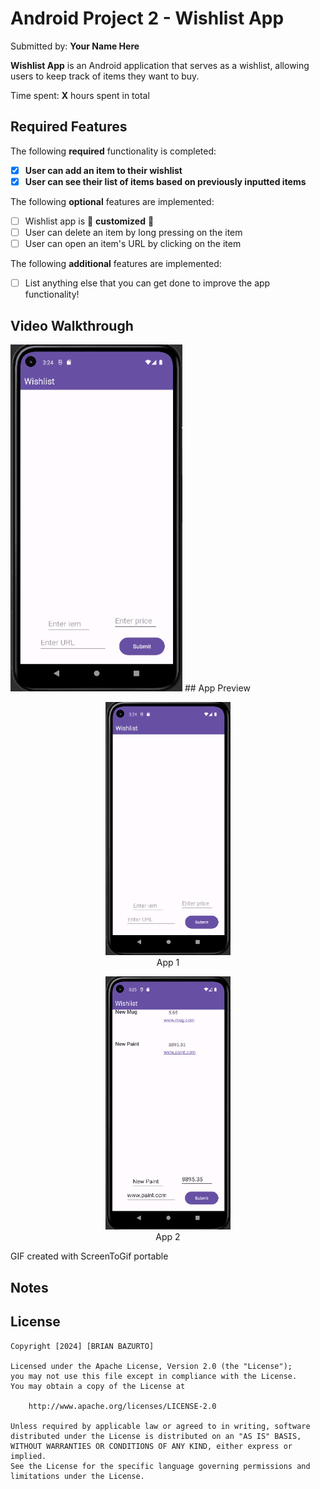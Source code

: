 # Android Project 2 - Wishlist App

Submitted by: **Your Name Here**

**Wishlist App** is an Android application that serves as a wishlist, allowing users to keep track of items they want to buy.

Time spent: **X** hours spent in total

## Required Features

The following **required** functionality is completed:

- [x] **User can add an item to their wishlist**
- [x] **User can see their list of items based on previously inputted items**

The following **optional** features are implemented:

- [ ] Wishlist app is 🎨 **customized** 🎨
- [ ] User can delete an item by long pressing on the item
- [ ] User can open an item's URL by clicking on the item

The following **additional** features are implemented:

* [ ] List anything else that you can get done to improve the app functionality!

## Video Walkthrough

 <img src="https://github.com/ba-00001/wishlist_recyclerview/blob/master/wishlist_recyclerview_GIF.gif"   width="275px" alt="GIF 1">
## App Preview

<!-- Single row of images with names -->
<div align="center">
  <figure>
    <img src="https://github.com/ba-00001/wishlist_recyclerview/blob/master/Whishlist_appImage_1.png" width="200" alt="Image 1">
    <figcaption> App 1</figcaption>
  </figure>
  
  <figure>
    <img src="https://github.com/ba-00001/wishlist_recyclerview/blob/master/Whishlist_appImage_2.png" width="200" alt="Image 3">
    <figcaption>App 2</figcaption>
  </figure>
</div>

<!-- Replace this with whatever GIF tool you used! -->
GIF created with ScreenToGif portable
<!-- Recommended tools: [Kap](https://getkap.co/) for macOS [ScreenToGif](https://www.screentogif.com/) for Windows [peek](https://github.com/phw/peek) for Linux. -->

## Notes
<!-- Describe any challenges encountered while building the app. -->


## License

```plaintext
Copyright [2024] [BRIAN BAZURTO]

Licensed under the Apache License, Version 2.0 (the "License");
you may not use this file except in compliance with the License.
You may obtain a copy of the License at

    http://www.apache.org/licenses/LICENSE-2.0

Unless required by applicable law or agreed to in writing, software
distributed under the License is distributed on an "AS IS" BASIS,
WITHOUT WARRANTIES OR CONDITIONS OF ANY KIND, either express or implied.
See the License for the specific language governing permissions and
limitations under the License.
